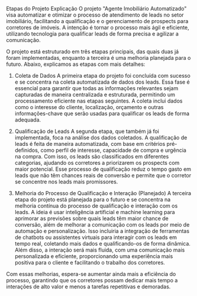 Etapas do Projeto
Explicação
O projeto "Agente Imobiliário Automatizado" visa automatizar e otimizar o processo de atendimento de leads no setor imobiliário, facilitando a qualificação e o gerenciamento de prospects para corretores de imóveis. A intenção é tornar o processo mais ágil e eficiente, utilizando tecnologia para qualificar leads de forma precisa e agilizar a comunicação.

O projeto está estruturado em três etapas principais, das quais duas já foram implementadas, enquanto a terceira é uma melhoria planejada para o futuro. Abaixo, explicamos as etapas com mais detalhes:

1. Coleta de Dados
A primeira etapa do projeto foi concluída com sucesso e se concentra na coleta automatizada de dados dos leads. Essa fase é essencial para garantir que todas as informações relevantes sejam capturadas de maneira centralizada e estruturada, permitindo um processamento eficiente nas etapas seguintes. A coleta inclui dados como o interesse do cliente, localização, orçamento e outras informações-chave que serão usadas para qualificar os leads de forma adequada.

2. Qualificação de Leads
A segunda etapa, que também já foi implementada, foca na análise dos dados coletados. A qualificação de leads é feita de maneira automatizada, com base em critérios pré-definidos, como perfil de interesse, capacidade de compra e urgência na compra. Com isso, os leads são classificados em diferentes categorias, ajudando os corretores a priorizarem os prospects com maior potencial. Esse processo de qualificação reduz o tempo gasto em leads que não têm chances reais de conversão e permite que o corretor se concentre nos leads mais promissores.

3. Melhoria do Processo de Qualificação e Interação (Planejado)
A terceira etapa do projeto está planejada para o futuro e se concentra na melhoria contínua do processo de qualificação e interação com os leads. A ideia é usar inteligência artificial e machine learning para aprimorar as previsões sobre quais leads têm maior chance de conversão, além de melhorar a comunicação com os leads por meio de automação e personalização. Isso incluiria a integração de ferramentas de chatbots ou assistentes virtuais para interagir com os leads em tempo real, coletando mais dados e qualificando-os de forma dinâmica. Além disso, a interação será mais fluida, com uma comunicação mais personalizada e eficiente, proporcionando uma experiência mais positiva para o cliente e facilitando o trabalho dos corretores.

Com essas melhorias, espera-se aumentar ainda mais a eficiência do processo, garantindo que os corretores possam dedicar mais tempo a interações de alto valor e menos a tarefas repetitivas e demoradas.

